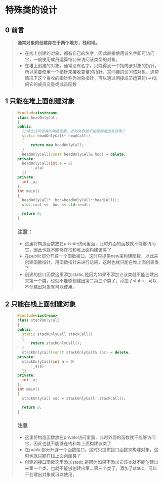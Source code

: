 # 特殊类的设计

## 0 前言

>**通常对象的创建存在于两个地方，栈和堆。**
>
>- 在栈上创建的对象，都有自己的名字，因此直接使用该名字即可访问它，一般使用成员运算符(.)来访问该类型的对象。
>- 在堆上创建的对象，通常没有名字，只能得到一个指向该对象的指针，所以需要使用一个指针来接收变量的指针，来间接的访问该对象。通常情况下这个接收的指针称为对象指针，可以通过间接成员运算符(->)访问它的成员变量或成员函数

## 1 只能在堆上面创建对象

>```C++
>#include<iostream>
>class headOnlyCall
>{
>public:
>	//禁止访问该类的构造函数，此时外界就不能够构造出来该类了
>	static headOnlyCall* headCall()
>	{
>		return new headOnlyCall;
>	}
>	headOnlyCall(const headOnlyCall& hoc) = delete;
>private:
>	headOnlyCall(int a = 0)
>		:_a(a)
>	{}
>private:
>	int _a;
>};
>int main()
>{
>	headOnlyCall* _hoc=headOnlyCall::headCall();
>	std::cout << _hoc << std::endl;
>
>	return 0;
>}
>```
>
>### 注意：
>
>- 这里将构造函数放在private访问里面，此时外面的函数就不能够访问它，因此也就不能够在栈和堆上面构建该类了
>- 在public部分开辟一个函数接口，这时只提供new来构建函数，以此来创建函数指针，用函数指针来进行访问，这时也就只能在堆上面创建类了
>- 创建的接口函数这里添加static,是因为如果不添加它该类就不能创建出来第一个类，也就不能够创建出第二第三个类了，添加了static，可以不创建出对象就可以使用。

## 2 只能在栈上面创建对象

>```C++
>#include<iostream>
>class stackOnlyCall
>{
>public:
>	static stackOnlyCall stackCall()
>	{
>		return stackOnlyCall();
>	}
>	stackOnlyCall(const stackOnlyCall& soc) = delete;
>private:
>	stackOnlyCall(int a = 0)
>		:_a(a)
>	{}
>private:
>	int _a;
>};
>int main()
>{
>	stackOnlyCall soc = stackOnlyCall::stackCall();
>
>	return 0;
>}
>```
>
>### 注意
>
>- 这里将构造函数放在private访问里面，此时外面的函数就不能够访问它，因此也就不能够在栈和堆上面构建该类了
>- 在public部分开辟一个函数接口，这时只提供接口函数来构建对象，这时也就只能在栈上面创建类了
>- 创建的接口函数这里添加static,是因为如果不添加它该类就不能创建出来第一个类，也就不能够创建出第二第三个类了，添加了static，可以不创建出对象就可以使用。
